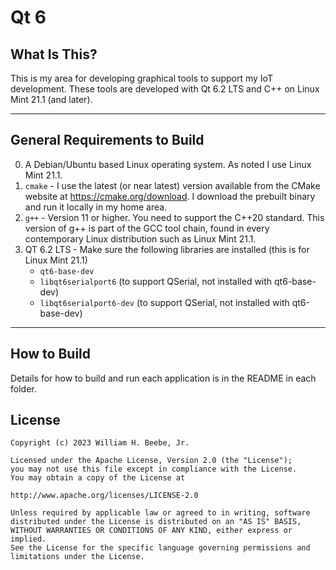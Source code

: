 # Qt 6
## What Is This?
This is my area for developing graphical tools to support my IoT development. These tools are developed with Qt 6.2 LTS and C++ on Linux Mint 21.1 (and later).

---

## General Requirements to Build
0. A Debian/Ubuntu based Linux operating system. As noted I use Linux Mint 21.1.
1. `cmake` - I use the latest (or near latest) version available from the CMake website at https://cmake.org/download. I download the prebuilt binary and run it locally in my home area. 
2. `g++` - Version 11 or higher. You need to support the C++20 standard. This version of g++ is part of the GCC tool chain, found in every contemporary Linux distribution such as Linux Mint 21.1.
3. QT 6.2 LTS - Make sure the following libraries are installed (this is for Linux Mint 21.1)
    - `qt6-base-dev`
    - `libqt6serialport6` (to support QSerial, not installed with qt6-base-dev)
    - `libqt6serialport6-dev` (to support QSerial, not installed with qt6-base-dev)

---

## How to Build
Details for how to build and run each application is in the README in each folder.

## License

    Copyright (c) 2023 William H. Beebe, Jr.

    Licensed under the Apache License, Version 2.0 (the "License");
    you may not use this file except in compliance with the License.
    You may obtain a copy of the License at

    http://www.apache.org/licenses/LICENSE-2.0

    Unless required by applicable law or agreed to in writing, software
    distributed under the License is distributed on an "AS IS" BASIS,
    WITHOUT WARRANTIES OR CONDITIONS OF ANY KIND, either express or implied.
    See the License for the specific language governing permissions and
    limitations under the License.